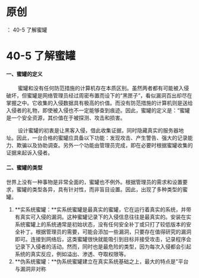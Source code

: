 # 原创
：  40-5 了解蜜罐

# 40-5 了解蜜罐

#### 一、蜜罐的定义

        蜜罐和没有任何防范措施的计算机存在本质区别。虽然两者都有可能被入侵破坏，但蜜罐是网络管理员经过周密布置而设下的“黑匣子”，看似漏洞百出却尽在掌握之中。它收集的入侵数据具有极高的价值。而没有防范措施的计算机则是送给入侵者的礼物，即使被入侵也不一定能够查到痕迹。因此，蜜罐的定义是：“蜜罐是一个安全资源，其价值在于被探测、攻击和损害。

        设计蜜罐的初衷是让黑客入侵，借此收集证据，同时隐藏真实的服务器地址。因此，一台合格的蜜罐应具备以下功能：发现攻击、产生警告、强大的记录能力、欺骗以及协助调查。另外一个功能由管理员完成，即在必要时根据蜜罐收集的证据来起诉入侵者。

#### 二、蜜罐的类型

世界上没有一种事物是非常全面的，蜜罐也不例外。根据管理员的需求和设置要求，蜜罐的类型各异，具有针对性，而非盲目设置。因此，出现了多种类型的蜜罐。

1.  **实系统蜜罐：**实系统蜜罐是最真实的蜜罐，它在运行着真实的系统，并带有真实可入侵的漏洞。这种蜜罐记录下的入侵信息往往是最真实的。安装在实系统蜜罐上的系统通常是初始状态，没有任何安全补丁或只打了较低版本的安全补丁。根据管理员的需要，可能会添加一些漏洞，只要存在值得研究的漏洞即可。连接到网络后，这类蜜罐很快就能吸引到目标并接受攻击，记录程序会记录下入侵者的活动。然而，同时也是最危险的类型，因为每次入侵都会引起系统的真实反应，例如溢出、渗透、夺取权限等。 
1.  **伪系统蜜罐：**伪系统蜜罐建立在真实系统基础之上，最大的特点是"平台与漏洞非对称
